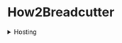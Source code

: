 # How2Breadcutter
<details>
  <summary>Hosting</summary>
 
  1. [How to host in Pterodactyl](../../blob/main/hosting/pterodactyl.md)
</details>
